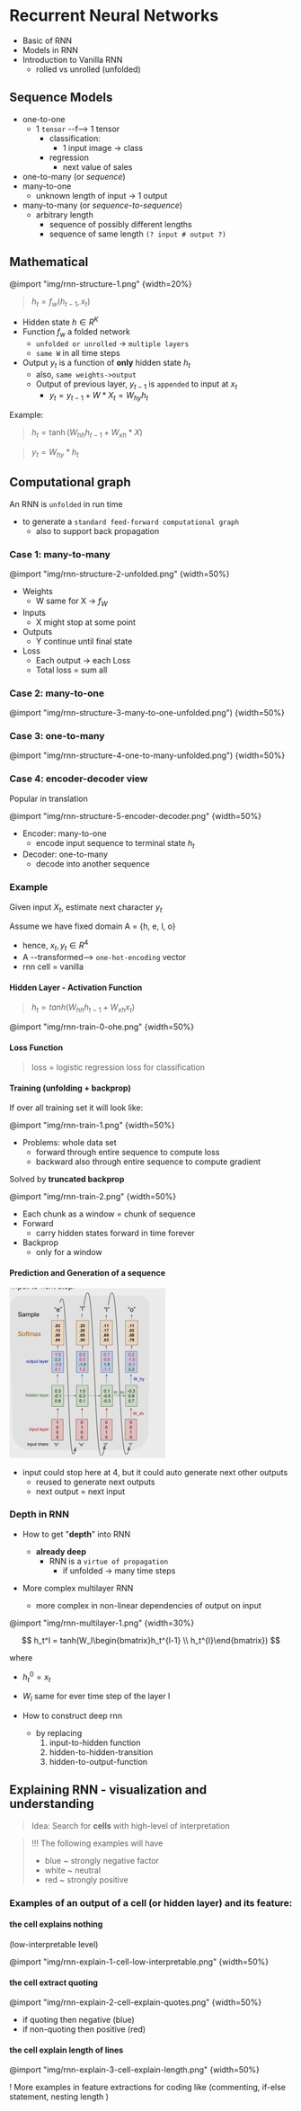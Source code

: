 # Recurrent Neural Networks

- Basic of RNN
- Models in RNN
- Introduction to Vanilla RNN
  - rolled vs unrolled (unfolded)

## Sequence Models

- one-to-one
  - 1 `tensor` --f--> 1 tensor
    - classification:
      - 1 input image -> class
    - regression
      - next value of sales
- one-to-many (or _sequence_)
- many-to-one
  - unknown length of input -> 1 output
- many-to-many (or _sequence-to-sequence_)
  - arbitrary length
    - sequence of possibly different lengths
    - sequence of same length
      `(? input # output ?)`

## Mathematical

@import "img/rnn-structure-1.png" {width=20%}

> $h_t = f_w(h_{t-1}, x_t)$

- Hidden state $h \in R^K$
- Function $f_w$ a folded network
  - `unfolded or unrolled` -> `multiple layers`
  - `same W` in all time steps
- Output $y_t$ is a function of **only** hidden state $h_t$
  - also, `same weights->output`
  - Output of previous layer, $y_{t-1}$ is `appended` to input at $x_t$
    - $y_t = y_{t-1} + W * X_t = W_{hy}h_t$

Example:

> $h_t = \tanh(W_{hh} h_{t-1} + W_{xh} * X)$

> $y_t = W_{hy} * h_t$

## Computational graph

An RNN is `unfolded` in run time

- to generate a `standard feed-forward computational graph`
  - also to support back propagation

### Case 1: many-to-many

@import "img/rnn-structure-2-unfolded.png" {width=50%}

- Weights
  - W same for X -> $f_W$
- Inputs
  - X might stop at some point
- Outputs
  - Y continue until final state
- Loss
  - Each output -> each Loss
  - Total loss = sum all

### Case 2: many-to-one

@import "img/rnn-structure-3-many-to-one-unfolded.png") {width=50%}

### Case 3: one-to-many

@import "img/rnn-structure-4-one-to-many-unfolded.png") {width=50%}

### Case 4: encoder-decoder view

Popular in translation

@import "img/rnn-structure-5-encoder-decoder.png" {width=50%}

- Encoder: many-to-one
  - encode input sequence to terminal state $h_t$
- Decoder: one-to-many
  - decode into another sequence

### Example

Given input $X_t$, estimate next character $y_t$

Assume we have fixed domain A = {h, e, l, o}

- hence, $x_t, y_t \in R^4$
- A --transformed--> `one-hot-encoding` vector
- rnn cell = vanilla

#### Hidden Layer - Activation Function

> $h_t = tanh(W_{hh}h_{t-1} + W_{xh}x_t)$

@import "img/rnn-train-0-ohe.png" {width=50%}

#### Loss Function

> loss = logistic regression loss for classification

#### Training (unfolding + backprop)

If over all training set it will look like:

@import "img/rnn-train-1.png" {width=50%}

- Problems: whole data set
  - forward through entire sequence to compute loss
  - backward also through entire sequence to compute gradient

Solved by **truncated backprop**

@import "img/rnn-train-2.png" {width=50%}

- Each chunk as a window = chunk of sequence
- Forward
  - carry hidden states forward in time forever
- Backprop
  - only for a window

#### Prediction and Generation of a sequence

![rnn-generate-sequence](img/rnn-prediction-1.png)

- input could stop here at 4, but it could auto generate next other outputs
  - reused to generate next outputs
  - next output = next input

### Depth in RNN

- How to get "**depth**" into RNN

  - **already deep**
    - RNN is a `virtue of propagation`
      - if unfolded -> many time steps

- More complex multilayer RNN
  - more complex in non-linear dependencies of output on input

@import "img/rnn-multilayer-1.png" {width=30%}

$$
  h_t^l = tanh(W_l\begin{bmatrix}h_t^{l-1} \\ h_t^{l}\end{bmatrix})
$$

where

- $h_t^0 = x_t$
- $W_l$ same for ever time step of the layer l

- How to construct deep rnn
  - by replacing
    1. input-to-hidden function
    1. hidden-to-hidden-transition
    1. hidden-to-output-function

## Explaining RNN - visualization and understanding

> Idea: Search for **cells** with high-level of interpretation

> !!! The following examples will have
>
> - blue ~ strongly negative factor
> - white ~ neutral
> - red ~ strongly positive

### Examples of an output of a cell (or hidden layer) and its feature:

#### the cell explains nothing

(low-interpretable level)

@import "img/rnn-explain-1-cell-low-interpretable.png" {width=50%}

#### the cell extract quoting

@import "img/rnn-explain-2-cell-explain-quotes.png" {width=50%}

- if quoting then negative (blue)
- if non-quoting then positive (red)

#### the cell explain length of lines

@import "img/rnn-explain-3-cell-explain-length.png" {width=50%}

! More examples in feature extractions for coding like (commenting, if-else statement, nesting length )

